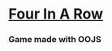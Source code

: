 # [Four In A Row](https://mattnannetti.github.io/Four-in-a-Row----Game-OOJS-/)

### Game made with OOJS
